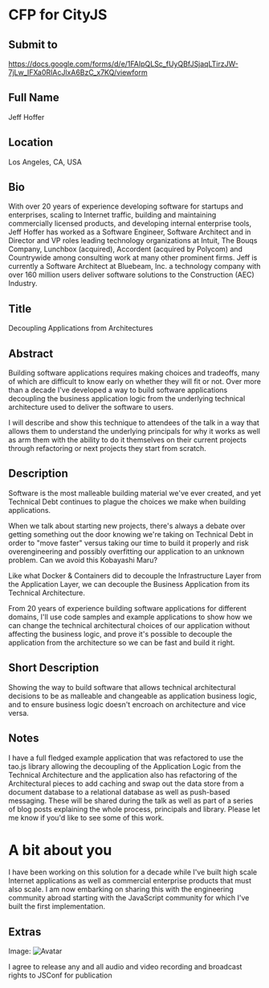 # CFP for CityJS

## Submit to

https://docs.google.com/forms/d/e/1FAIpQLSc_fUyQBfJSjaqLTirzJW-7jLw_IFXa0RIAcJlxA6BzC_x7KQ/viewform

## Full Name

Jeff Hoffer

## Location

Los Angeles, CA, USA

## Bio

With over 20 years of experience developing software for startups and enterprises, scaling to Internet traffic, building and maintaining commercially licensed products, and developing internal enterprise tools, Jeff Hoffer has worked as a Software Engineer, Software Architect and in Director and VP roles leading technology organizations at Intuit, The Bouqs Company, Lunchbox (acquired), Accordent (acquired by Polycom) and Countrywide among consulting work at many other prominent firms.
Jeff is currently a Software Architect at Bluebeam, Inc. a technology company with over 160 million users deliver software solutions to the Construction (AEC) Industry.

## Title

Decoupling Applications from Architectures

## Abstract

Building software applications requires making choices and tradeoffs, many of which are difficult to know early on whether they will fit or not.  Over more than a decade I've developed a way to build software applications decoupling the business application logic from the underlying technical architecture used to deliver the software to users.

I will describe and show this technique to attendees of the talk in a way that allows them to understand the underlying principals for why it works as well as arm them with the ability to do it themselves on their current projects through refactoring or next projects they start from scratch.

## Description

Software is the most malleable building material we've ever created, and yet Technical Debt continues to plague the choices we make when building applications.

When we talk about starting new projects, there's always a debate over getting something out the door knowing we're taking on Technical Debt in order to "move faster" versus taking our time to build it properly and risk overengineering and possibly overfitting our application to an unknown problem.  Can we avoid this Kobayashi Maru?

Like what Docker & Containers did to decouple the Infrastructure Layer from the Application Layer, we can decouple the Business Application from its Technical Architecture.

From 20 years of experience building software applications for different domains, I'll use code samples and example applications to show how we can change the technical architectural choices of our application without affecting the business logic, and prove it's possible to decouple the application from the architecture so we can be fast and build it right.

## Short Description

Showing the way to build software that allows technical architectural decisions to be as malleable and changeable as application business logic, and to ensure business logic doesn't encroach on architecture and vice versa.

## Notes

I have a full fledged example application that was refactored to use the tao.js library allowing the decoupling of the Application Logic from the Technical Architecture and the application also has refactoring of the Architectural pieces to add caching and swap out the data store from a document database to a relational database as well as push-based messaging.
These will be shared during the talk as well as part of a series of blog posts explaining the whole process, principals and library.
Please let me know if you'd like to see some of this work.

# A bit about you

I have been working on this solution for a decade while I've built high scale Internet applications as well as commercial enterprise products that must also scale.  I am now embarking on sharing this with the engineering community abroad starting with the JavaScript community for which I've built the first implementation.

## Extras

Image: ![Avatar](https://en.gravatar.com/userimage/12727498/76ea2d8177e4f21d4dc5437a0b7478e5.jpg?size=300)

I agree to release any and all audio and video recording and broadcast rights to JSConf for publication
